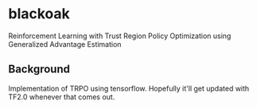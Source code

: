 # blackoak
Reinforcement Learning with Trust Region Policy Optimization using Generalized Advantage Estimation

## Background
Implementation of TRPO using tensorflow.  Hopefully it'll get updated with TF2.0 whenever that comes out.
